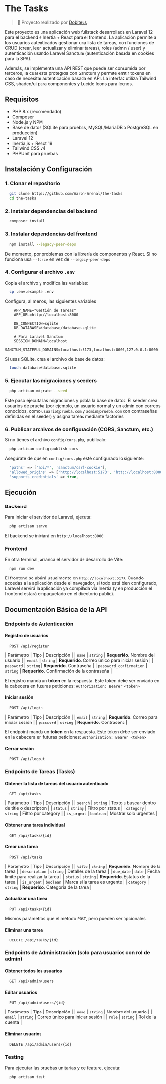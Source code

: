 # The Tasks

> 💼 Proyecto realizado por [Dobiteus](https://dobiteus.xyz)

Este proyecto es una aplicación web fullstack desarrollada en Laravel 12 para el backend e Inertia + React para el frontend. La aplicación permite a los usuarios autenticados gestionar una lista de tareas, con funciones de CRUD (crear, leer, actualizar y eliminar tareas), roles (admin / user) y autenticación usando Laravel Sanctum (autenticación basada en cookies para la SPA).

Además, se implementa una API REST que puede ser consumida por terceros, la cual está protegida con Sanctum y permite emitir tokens en caso de necesitar autenticación basada en API.
La interfaz utiliza Tailwind CSS, shadcn/ui para componentes y Lucide Icons para íconos.

## Requisitos

- PHP 8.x (recomendado)
- Composer
- Node.js y NPM
- Base de datos (SQLite para pruebas, MySQL/MariaDB o PostgreSQL en producción)
- Laravel 12
- Inertia.js + React 19
- Tailwind CSS v4
- PHPUnit para pruebas

## Instalación y Configuración

### 1. Clonar el repositorio

```bash
  git clone https://github.com/Aaron-Arenal/the-tasks
  cd the-tasks
```

### 2. Instalar dependencias del backend

```bash
  composer install
```

### 3. Instalar dependencias del frontend

```bash
  npm install --legacy-peer-deps
```

De momento, por problemas con la librería de componentes y React. Si no funciona usa `--force` en vez de `--legacy-peer-deps`

### 4. Configurar el archivo `.env`

Copia el archivo y modifica las variables:

```bash
  cp .env.example .env
```

Configura, al menos, las siguientes variables

```env
    APP_NAME="Gestión de Tareas"
    APP_URL=http://localhost:8000

    DB_CONNECTION=sqlite
    DB_DATABASE=/database/database.sqlite

    # Para Laravel Sanctum
    SESSION_DOMAIN=localhost
    SANCTUM_STATEFUL_DOMAINS=localhost:5173,localhost:8000,127.0.0.1:8000
```

Si usas SQLite, crea el archivo de base de datos:

```bash
  touch database/database.sqlite
```

### 5. Ejecutar las migraciones y seeders

```bash
  php artisan migrate --seed
```

Este paso ejecuta las migraciones y pobla la base de datos. El seeder crea usuarios de prueba (por ejemplo, un usuario normal y un admin con correos conocidos, como `usuario@prueba.com` y `admin@prueba.com` con contraseñas definidas en el seeder) y asigna tareas mediante factories.

### 6. Publicar archivos de configuración (CORS, Sanctum, etc.)

Si no tienes el archivo `config/cors.php`, publícalo:

```bash
  php artisan config:publish cors
```

Asegúrate de que en `config/cors.php` esté configurado lo siguiente:

```php
  'paths' => ['api/*', 'sanctum/csrf-cookie'],
  'allowed_origins' => ['http://localhost:5173', 'http://localhost:8000', 'http://127.0.0.1:8000'],
  'supports_credentials' => true,
```

## Ejecución

### Backend

Para iniciar el servidor de Laravel, ejecuta:

```bash
  php artisan serve
```

El backend se iniciará en `http://localhost:8000`

### Frontend

En otra terminal, arranca el servidor de desarrollo de Vite:

```bash
  npm run dev
```

El frontend se abrirá usualmente en `http://localhost:5173`.
Cuando accedas a la aplicación desde el navegador, si todo está bien configurado, Laravel servirá la aplicación ya compilada vía Inertia (y en producción el frontend estará empaquetado en el directorio public).

## Documentación Básica de la API

### Endpoints de Autenticación

#### Registro de usuarios

```http
  POST /api/register
```

| Parámetro                  | Tipo     | Descripción                                     |
| `name`                     | `string` | **Requerido**. Nombre del usuario               |
| `email`                    | `string` | **Requerido**. Correo único para iniciar sesión |
| `password`                 | `string` | **Requerido**. Contraseña                       |
| `password_confirmation`    | `string` | **Requerido**. Confirmación de la contraseña    |

El registro manda un **token** en la respuesta. Este token debe ser enviado en la cabecera en futuras peticiones: `Authorization: Bearer <token>`

#### Iniciar sesión

```http
  POST /api/login
```

| Parámetro                  | Tipo     | Descripción                                     |
| `email`                    | `string` | **Requerido**. Correo para iniciar sesión       |
| `password`                 | `string` | **Requerido**. Contraseña                       |

El endpoint manda un **token** en la respuesta. Este token debe ser enviado en la cabecera en futuras peticiones: `Authorization: Bearer <token>`

#### Cerrar sesión

```http
  POST /api/logout
```

### Endpoints de Tareas (Tasks)

#### Obtener la lista de tareas del usuario autenticado

```http
  GET /api/tasks
```

| Parámetro   | Tipo      | Descripción                                   |
| `search`    | `string`  | Texto a buscar dentro de title o description  |
| `status`    | `string`  | Filtro por status                             |
| `category`  | `string`  | Filtro por category                           |
| `is_urgent` | `boolean` | Mostrar solo urgentes                         |

#### Obtener una tarea individual

```http
  GET /api/tasks/{id}
```

#### Crear una tarea

```http
  POST /api/tasks
```

| Parámetro                  | Tipo      | Descripción                                     |
| `title`                    | `string`  | **Requerido**. Nombre de la tarea               |
| `description`              | `string`  | Detalles de la tarea                            |
| `due_date`                 | `date`    | Fecha límite para realizar la tarea             |
| `status`                   | `string`  | **Requerido**. Estatus de la tarea              |
| `is_urgent`                | `boolean` | Marca si la tarea es urgente                    |
| `category`                 | `string`  | **Requerido**. Categoría de la tarea            |

#### Actualizar una tarea

```http
  PUT /api/tasks/{id}
```

Mismos parámetros que el método `POST`, pero pueden ser opcionales

#### Eliminar una tarea

```http
  DELETE /api/tasks/{id}
```

### Endpoints de Administración (solo para usuarios con rol de admin)

#### Obtener todos los usuarios

```http
  GET /api/admin/users
```

#### Editar usuarios

```http
  PUT /api/admin/users/{id}
```

| Parámetro                  | Tipo     | Descripción                      |
| `name`                     | `string` | Nombre del usuario               |
| `email`                    | `string` | Correo único para iniciar sesión |
| `role`                     | `string` | Rol de la cuenta                 |

#### Eliminar usuarios

```http
  DELETE /api/admin/users/{id}
```

### Testing

Para ejecutar las pruebas unitarias y de feature, ejecuta:

```bash
  php artisan test
```
